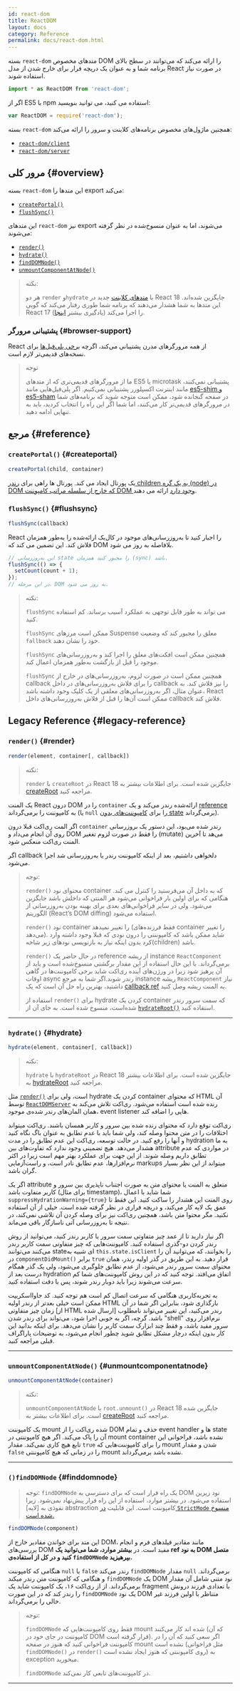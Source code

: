 ```yaml
---
id: react-dom
title: ReactDOM
layout: docs
category: Reference
permalink: docs/react-dom.html
---
```


بسته `react-dom` متدهای مخصوص DOM را ارائه می‌کند که می‌توانند در سطح بالای برنامه شما و به عنوان یک دریچه فرار برای خارج شدن از مدل React در صورت نیاز استفاده شوند.

```js
import * as ReactDOM from 'react-dom';
```

اگر از ES5 با npm استفاده می کنید، می توانید بنویسید:

```js
var ReactDOM = require('react-dom');
```

بسته `react-dom` همچنین ماژول‌های مخصوص برنامه‌های کلاینت و سرور را ارائه می‌کند:
- [`react-dom/client`](/docs/react-dom-client.html)
- [`react-dom/server`](/docs/react-dom-server.html)

## مرور کلی {#overview}

بسته `react-dom` این متدها را export می‌کند:
- [`createPortal()`](#createportal)
- [`flushSync()`](#flushsync)

این متدهای `react-dom` نیز export می‌شوند، اما به عنوان منسوخ‌شده در نظر گرفته می‌شوند:
- [`render()`](#render)
- [`hydrate()`](#hydrate)
- [`findDOMNode()`](#finddomnode)
- [`unmountComponentAtNode()`](#unmountcomponentatnode)

> نکته: 
> 
> هر دو `render` و`hydrate` با [متدهای کلاینت](/docs/react-dom-client.html) جدید در React 18 جایگزین شده‌اند. این متدها به شما هشدار می‌دهند که برنامه شما طوری رفتار می‌کند که گویی React 17 را اجرا می‌کند (یادگیری بیشتر [اینجا](https://reactjs.org/link/switch-to-createroot)).

### پشتیبانی مرورگر {#browser-support}

React از همه مرورگرهای مدرن پشتیبانی می‌کند، اگرچه [برخی پلی‌فیل‌ها](/docs/javascript-environment-requirements.html) برای نسخه‌های قدیمی‌تر لازم است.

> توجه
>
> ما از مرورگرهای قدیمی‌تری که از متدهای ES5 یا microtask  پشتیبانی نمی‌کنند، مانند اینترنت اکسپلورر پشتیبانی نمی‌کنیم. اگر پلی‌فیل‌هایی مانند [es5-shim و es5-sham](https://github.com/es-shims/es5-shim) در صفحه گنجانده شود، ممکن است متوجه شوید که برنامه‌های شما در مرورگرهای قدیمی‌تر کار می‌کنند، اما شما اگر این راه را انتخاب کردید، باید به تنهایی ادامه دهید.

## مرجع {#reference}

### `createPortal()` {#createportal}

```javascript
createPortal(child, container)
```

یک پورتال ایجاد می کند. پورتال ها راهی برای [رندر children به یک گره (node) در DOM که خارج از سلسله مراتب کامپوننت DOM وجود دارد](/docs/portals.html) ارائه می دهند.

### `flushSync()` {#flushsync}

```javascript
flushSync(callback)
```

React را اجبار کنید تا به‌روزرسانی‌های موجود در کال‌بک ارائه‌شده را به‌طور همزمان فلاش کند. این تضمین می کند که DOM بلافاصله به روز می شود.

```javascript
// این به‌روزرسانی state را مجبور کنید همزمان (sync) باشد.
flushSync(() => {
  setCount(count + 1);
});
// در این مرحله، DOM به روز می شود.
```

> نکته:
> 
> `flushSync` می تواند به طور قابل توجهی به عملکرد آسیب برساند. کم استفاده کنید.
> 
> `flushSync` ممکن است مرزهای Suspense معلق را مجبور کند که وضعیت `fallback` خود را نشان دهند.
> 
> `flushSync` همچنین ممکن است افکت‌های معلق را اجرا کند و به‌روزرسانی‌های موجود را قبل از بازگشت به‌طور همزمان اعمال کند.
> 
> `flushSync` همچنین ممکن است در صورت لزوم، به‌روزرسانی‌های در خارج از callback را برای فلاش به‌روزرسانی‌های در داخل callback را نیز فلاش کند. به عنوان مثال، اگر به‌روزرسانی‌های معلقی از یک کلیک وجود داشته باشد، React ممکن است آن‌ها را قبل از فلاش به‌روزرسانی‌های داخل callback فلاش کند.

## Legacy Reference {#legacy-reference}
### `render()` {#render}
```javascript
render(element, container[, callback])
```

> نکته:
>
> `render` با `createRoot` در React 18 جایگزین شده است. برای اطلاعات بیشتر به [createRoot](/docs/react-dom-client.html#createroot) مراجعه کنید.

یک المنت React درون DOM را در `container` ارائه‌شده رندر می‌کند و یک [reference](/docs/more-about-refs.html) به کامپوننت را برمی‌گرداند  (یا `null` را برای [کامپوننت‌های بدون state](/docs/components-and-props.html#function-and-class-components) برمی‌گرداند).

اگر المت ری‌اکت قبلا درون `container` رندر شده می‌بود، این دستور یک بروزرسانی روی آن انجام می‌داد و DOM را فقط در صورت لزوم تغغیر (mutate) می‌هد تا آخرین المنت ری‌اکت منعکس شود.

اگر callback دلخواهی داشتیم، بعد از اینکه کامپوننت رندر یا به‌روزرسانی شد اجرا می‌شود.

> توجه:
>
> `render()` محتوای نود container که به داخل آن می‌فرستید را کنترل می کند. هنگامی که برای اولین بار فراخوانی می‌شود هر المنتی که داخلش باشد جایگزین می‌شود. ولی در سایر فراخوانی‌های بعدی برای بهینه بودن به‌روزرسانی از الگوریتم (React’s DOM diffing) استفاده می‌شود.
>
> `render()` نود container را تغییر نمیدهد (فقط فرزنده‌های container را تغییر می‌دهد). شاید ممکن باشد که کامپوننتی را درون نودی که قبلا وجود داشته وارد کرد بدون اینکه نیاز به بازنویسی نودهای زیر شاخه(children) باشد.
>
> `render()` در حال حاضر یک reference از ریشه instance `ReactComponent` برمی‌گرداند. با این حال استفاده از این مقدار برگشتی منسوخ‌شده است
>و باید از آن پرهیز شود زیرا در ورژن‌های آینده ری‌اکت شاید برخی کامپوننت‌ها در گاهی اوقات async رندر شوند.اگر شما به مرجع instance ریشه `ReactComponent` نیاز داشتید، بهترین راه حل آن است که یک 
>[callback ref](/docs/refs-and-the-dom.html#callback-refs) به المنت ریشه وصل کنید.
>
> استفاده از `render()` برای hydrate کردن یک container که سمت سرور رندر شده‌است، منسوخ شده است. به جای آن از [`hydrateRoot()`](/docs/react-dom-client.html#hydrateroot) استفاده کنید.

* * *

### `hydrate()` {#hydrate}

```javascript
hydrate(element, container[, callback])
```

> نکته:
>
> `hydrate` با `hydrateRoot` در React 18 جایگزین شده است. برای اطلاعات بیشتر به [hydrateRoot](/docs/react-dom-client.html#hydrateroot) مراجعه کنید.

مثل [`render()`](#render) است، ولی برای hydrate کردن یک container که محتوای HTML آن توسط [`ReactDOMServer`](/docs/react-dom-server.html) رنده شده است استفاده می‌شود. ری‌اکت تلاش می‌کند به همان المان‌های رندر شده‌ی موجود، event listener هایی را اضافه کند.

ری‌اکت توقع دارد که محتوای رنده شده بین سرور و کاربر همسان باشند. ری‌اکت میتواند اختلافات را در متن محتوا وصله کند، ولی شما باید با عدم تطابق به عنوان باگ نگاه کنید و آنها را رفع کنید. در حالت توسعه، ری‌اکت این عدم تطابق را در مدت hydration به ما هشدار می‌دهد. هیچ تضمینی وجود ندارد که تفاوت‌های بین attribute در مواردی که عدم تطابق داریم وصله شوند. از این جهت برای عملکرد بهتر مهم است زیرا در اکثر نرم‌افزارها، عدم تطابق نادر است، و راست‌آزمایی markups میتواند از این نظر بسیار گران باشد.

اگر یک attribute متعلق به المنت یا محتوای متن به صورت اجتناب ناپذیری بین سرور و کاربر متفاوت باشد (برای مثال  timestamp)، شما شاید با اعمال `suppressHydrationWarning={true}` روی المنت این هشدار را ساکت کنید. این فقط تا عمق یک لایه کار می‌کند، و دریچه فراری در نظر گرفته شده است. خیلی از آن استفاده نکنید. مگر محتوا متن باشد، همچنین ری‌اکت نیز برای وصله کردن آن تلاشی نمی‌کند،  در نتیجه تا به‌روزرسانی آتی ناسازگار باقی می‌ماند.

اگر نیاز دارید تا از عمد چیز متفاوتی سمت سرور یا کاربر رندر کنید، می‌توانید از روش رندر کردن دو-گذری استفاده کنید. کامپوننت‌هایی که چیز متفاوتی سمت کاربر رندر می‌کنند می‌توانند stateای شبیه به `this.state.isClient` را بخوانند، که می‌توانید آن را در `componentDidMount()` برابر `true` قرار دهید. به این طریق در گذر اولیه رندر، همان محتوای سمت سرور رندر می‌شود، از عدم تطابق جلوگیری می‌شود، ولی یک گذر همگام درست بعد از hydration اتفاق می‌افتد. توجه کنید که در این روش کامپوننت‌های شما کم سرعت می‌شوند زیرا باید دوبار رندر شوند، پس با دقت استفاده کنید.

به تجربه‌کاربری هنگامی که سرعت اتصال کم است هم توجه کنید. کد جاوااسکریپت ممکن است خیلی بعدتر از رندر اولیه HTML بارگذاری شود، بنابراین اگر شما در آن زمان چیز متفاوتی [از HTML ارسال شده] رندر می‌کنید، این تغییر می‌تواند نامطلوب باشد. گرچه، اگر به خوبی اجرا شود، می‌تواند برای رندر شدن "shell" نرم‌افزار روی سرور مفید باشد، و فقط چند ابزارک سمت کاربر را نشان می‌دهد. برای اینکه بدانید این کار بدون اینکه درچار مشکل تطابق شوید چطور انجام می‌شود، به توضیحات پاراگراف قبلی مراجعه کنید.

* * *

### `unmountComponentAtNode()` {#unmountcomponentatnode}

```javascript
unmountComponentAtNode(container)
```

> نکته:
>
> `unmountComponentAtNode` با `root.unmount()` در React 18 جایگزین شده است. برای اطلاعات بیشتر به [createRoot](/docs/react-dom-client.html#createroot) مراجعه کنید.

یک کامپوننت mount شده ری‌اکت را از DOM حذف و تمام event handler ها و state آن را پاک می‌کند. اگر هیچ کامپوننتی در mount container نشده باشد، فراخوانی این تابع هیچ کاری نمی‌کند. مقدار `true` را برای کامپوننت‌هایی که mount شدن و  مقدار `false` را در زمانی که هیچ کامپوننتی mount نشده باشد برمی‌گرداند.

* * *

### `()findDOMNode` {#finddomnode}

> توجه:
> `findDOMNode`  یک راه فرار است که برای دسترسی به DOM نود زیرین استفاده می‌شود. در بیشتر موارد، استفاده از این راه فرار پیش‌نهاد نمی‌شود. زیرا نفوذی به [لایه] abstraction کامپوننت است. این قابلیت [در `StrictMode` منسوخ شده است.](/docs/strict-mode.html#warning-about-deprecated-finddomnode-usage)

```javascript
findDOMNode(component)
```
این متد برای خواندن مقادیر خارج از DOM، مانند مقادیر فیلد‌های فرم و انجام بررسی‌های DOM مفید است. در **بیشتر موارد، شما می‌توانید یک ref به نود DOM متصل کنید و در کل از استفاده‌ی `findDOMNode` بپرهیزید.**


هنگامی که کامپوننت  `null` یا `false` رندر می‌کند `findDOMNode` مقدار `null` برمی‌گرداند. و هنگامی که کامپوننت متن رندر میکند `findDOMNode` یک DOM نود متنی شامل آن مقدار برمی‌گرداند. از از ری‌اکت ۱۶، یک کامپوننت شاید یک fragment با تعدادی فرزند درونش را رندر کند که در این صورت `findDOMNode` یک نود DOM متناظر با اولین فرزند غیر خالی را برمی‌گرداند.

> توجه:
>
> `findDOMNode` فقط روی کامپوننت‌هایی که mount شده اند کار می‌کنند (که آن کامپوننت در جای خود در DOM قرار گرفته است). اگر سعی کنید که آن را در کامپوننت فراخوانی کنید که هنوز در صفحه mount نشده است (مثل فراخوانی  `findDOMNode()` در `render()` روی کامپوننتی که هنوز ایجاد نشده است) به exception میخورید.
>
> `findDOMNode` در کامپوننت‌های تابعی کار نمی‌کند.

* * *
